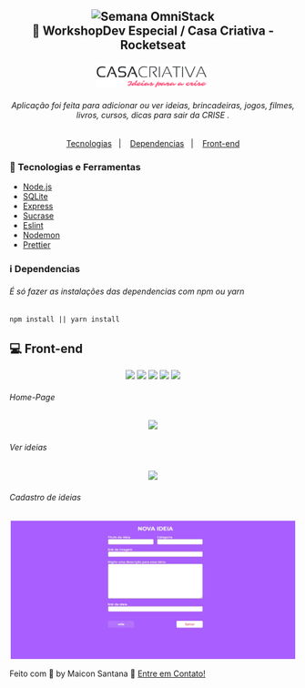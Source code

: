 <h2 align="center">

  <img alt="Semana OmniStack" src="./assets/rocketseat.svg" width="200px" />
  <br/>
  🚀 WorkshopDev Especial / Casa Criativa - Rocketseat
</h2>

<h4 align="center">
    <img alt="CasaCriativa" title="#CasaCriativa" src="./public/logo.png" width="200px" />
</h4>

###### <p align="center">Aplicação foi feita para adicionar ou ver ideias, brincadeiras, jogos, filmes, livros, cursos, dicas para sair da CRISE .</p>

<p align="center">
  <a href="#rocket-Tecnologias">Tecnologias</a>&nbsp;&nbsp;&nbsp;|&nbsp;&nbsp;&nbsp;
  <a href="#information_source-Dependencias">Dependencias</a>&nbsp;&nbsp;&nbsp;|&nbsp;&nbsp;&nbsp;
  <a href="#-front-end">Front-end</a>
</p>

### :rocket: Tecnologias e Ferramentas

- [Node.js](https://nodejs.org/en/)
- [SQLite](https://www.sqlite.org/index.html)
- [Express](/)
- [Sucrase](/)
- [Eslint](/)
- [Nodemon](/)
- [Prettier](/)

### :information_source: Dependencias

###### É só fazer as instalações das dependencias com npm ou yarn

```
npm install || yarn install
```

## 💻 Front-end

<p align="center">
  <img src="https://img.shields.io/badge/node-%3E%3D%206.0.0-brightgreen">
  <img src="https://img.shields.io/badge/express-^4.17.1-brightgreen"/>
  <img src="https://img.shields.io/badge/sqlite3-^4.1.1-brightgreen"/>
  <img src="https://img.shields.io/badge/nodemon-^2.0.2-brightgreen"/>
  <img src="https://img.shields.io/badge/nunjucks-^3.2.1-brightgreen"/>
</p>

###### Home-Page

<p align="center">
    <img src="./assets/home.png" width="500px">
</p>

###### Ver ideias

<p align="center">
    <img src="./assets/ideas.png?raw=true" width="500px">
</p>

###### Cadastro de ideias

<p align="center">
    <img src="./docs/page-nova-ideia.jpg" width="500px">
</p>

Feito com 💜 by Maicon Santana 🤝 [Entre em Contato!](/)

